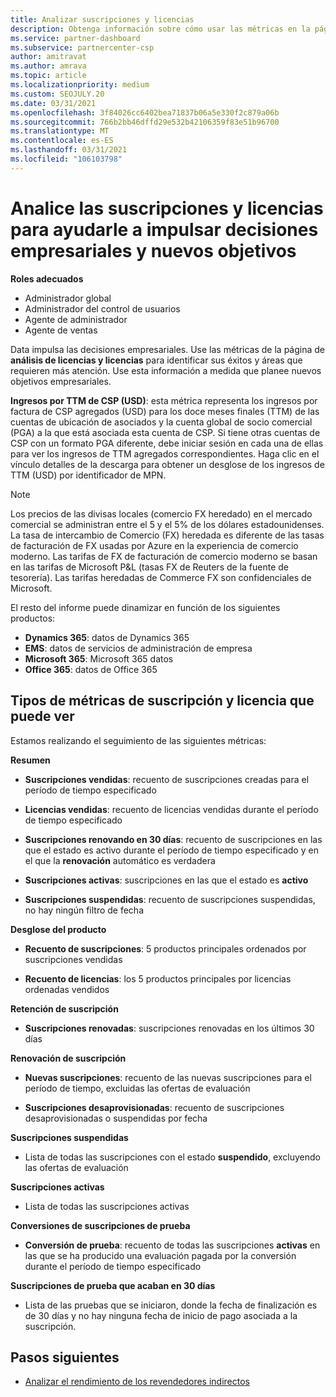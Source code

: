 ```yaml
---
title: Analizar suscripciones y licencias
description: Obtenga información sobre cómo usar las métricas en la página de análisis de licencias y suscripción para identificar sus éxitos y áreas que requieren más atención.
ms.service: partner-dashboard
ms.subservice: partnercenter-csp
author: amitravat
ms.author: amrava
ms.topic: article
ms.localizationpriority: medium
ms.custom: SEOJULY.20
ms.date: 03/31/2021
ms.openlocfilehash: 3f84026cc6402bea71837b06a5e330f2c879a06b
ms.sourcegitcommit: 766b2bb46dffd29e532b42106359f83e51b96700
ms.translationtype: MT
ms.contentlocale: es-ES
ms.lasthandoff: 03/31/2021
ms.locfileid: "106103798"
---
```

# <a name="analyze-subscriptions-and-licenses-to-help-you-drive-business-decisions-and-new-goals"></a>Analice las suscripciones y licencias para ayudarle a impulsar decisiones empresariales y nuevos objetivos

**Roles adecuados**

- Administrador global
- Administrador del control de usuarios
- Agente de administrador
- Agente de ventas

Data impulsa las decisiones empresariales. Use las métricas de la página de **análisis de licencias y licencias** para identificar sus éxitos y áreas que requieren más atención. Use esta información a medida que planee nuevos objetivos empresariales.

**Ingresos por TTM de CSP (USD)**: esta métrica representa los ingresos por factura de CSP agregados (USD) para los doce meses finales (TTM) de las cuentas de ubicación de asociados y la cuenta global de socio comercial (PGA) a la que está asociada esta cuenta de CSP. Si tiene otras cuentas de CSP con un formato PGA diferente, debe iniciar sesión en cada una de ellas para ver los ingresos de TTM agregados correspondientes.  Haga clic en el vínculo detalles de la descarga para obtener un desglose de los ingresos de TTM (USD) por identificador de MPN.

>[!NOTE]
>Los precios de las divisas locales (comercio FX heredado) en el mercado comercial se administran entre el 5 y el 5% de los dólares estadounidenses. La tasa de intercambio de Comercio (FX) heredada es diferente de las tasas de facturación de FX usadas por Azure en la experiencia de comercio moderno. Las tarifas de FX de facturación de comercio moderno se basan en las tarifas de Microsoft P&L (tasas FX de Reuters de la fuente de tesorería). Las tarifas heredadas de Commerce FX son confidenciales de Microsoft.


El resto del informe puede dinamizar en función de los siguientes productos:

 - **Dynamics 365**: datos de Dynamics 365  
 - **EMS**: datos de servicios de administración de empresa  
 - **Microsoft 365**: Microsoft 365 datos  
 - **Office 365**: datos de Office 365  


## <a name="types-of-subscription-and-license-metrics-you-can-view"></a>Tipos de métricas de suscripción y licencia que puede ver

Estamos realizando el seguimiento de las siguientes métricas:

**Resumen**  
 - **Suscripciones vendidas**: recuento de suscripciones creadas para el período de tiempo especificado  
  
 - **Licencias vendidas**: recuento de licencias vendidas durante el período de tiempo especificado  
  
 - **Suscripciones renovando en 30 días**: recuento de suscripciones en las que el estado es activo durante el período de tiempo especificado y en el que la **renovación** automático es verdadera
 
 - **Suscripciones activas**: suscripciones en las que el estado es **activo**  
 
 - **Suscripciones suspendidas**: recuento de suscripciones suspendidas, no hay ningún filtro de fecha  

**Desglose del producto**
  
 - **Recuento de suscripciones**: 5 productos principales ordenados por suscripciones vendidas  
 
 - **Recuento de licencias**: los 5 productos principales por licencias ordenadas vendidos

**Retención de suscripción**

 - **Suscripciones renovadas**: suscripciones renovadas en los últimos 30 días  

**Renovación de suscripción**  
 - **Nuevas suscripciones**: recuento de las nuevas suscripciones para el período de tiempo, excluidas las ofertas de evaluación  
 
 - **Suscripciones desaprovisionadas**: recuento de suscripciones desaprovisionadas o suspendidas por fecha  

**Suscripciones suspendidas** 
 
 - Lista de todas las suscripciones con el estado **suspendido**, excluyendo las ofertas de evaluación  
  
**Suscripciones activas**

 - Lista de todas las suscripciones activas  

**Conversiones de suscripciones de prueba**  

 - **Conversión de prueba**: recuento de todas las suscripciones **activas** en las que se ha producido una evaluación pagada por la conversión durante el período de tiempo especificado  

**Suscripciones de prueba que acaban en 30 días**  

 - Lista de las pruebas que se iniciaron, donde la fecha de finalización es de 30 días y no hay ninguna fecha de inicio de pago asociada a la suscripción.  



## <a name="next-steps"></a>Pasos siguientes

- [Analizar el rendimiento de los revendedores indirectos](analyze-indirect-resellers.md)